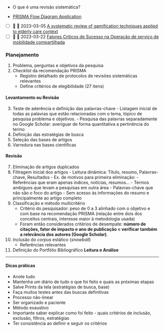 - O que é uma revisão sistemática?

- [PRISMA Flow Diagram Application](http://prisma-statement.org/)

- [ ] 🔼 🛫 2023-03-05 [A systematic review of gamification techniques applied to elderly care context](https://link.springer.com/article/10.1007/s10462-020-09809-6)
- [ ] 🔼 🛫 2023-03-22 [Fatores Críticos de Sucesso na Operação de serviço de mobilidade compartilhada](https://repositorio.utfpr.edu.br/jspui/bitstream/1/25583/1/fatorescriticosmobilidadecompartilhada.pdf)

### **Planejamento**
1. Problema, perguntas e objetivos da pesquisa
2. *Checklist* da recomendação PRISMA
	- Registro detalhado de protocolos de revisões sistemáticas relevantes
	- Define critérios de elegibilidade (27 itens)
#### **Levantamento ou Revisão**
3. Teste de aderência e definição das palavras-chave
	   - Listagem inicial de todas as palavras que estão relacionadas com o tema, tópico de pesquisa problema e objetivos.
	   - Pesquisa das palavras separadamente no Google Scholar: averiguar de forma quantitativa a pertinência do termo
4. Definição das estratégias de busca
5. Seleção das  bases de artigos
6. Varredura nas bases cientificas
#### **Revisão**
7. Eliminação de artigos duplicados
8. Filtragem inicial dos artigos
	   - Leitura dinâmica: Título, resumo, Palavras-chave, Resultados
		   - Ex. de motivos para primeira eliminação:
			   - Referências que eram apenas índices, notícias, resumos...
			   - Termos ambíguos que levam a pesquisas em outra área
			   - Palavras-chave que não são o foco do artigo
			   - Sem acesso às informações do resumo e principalmente ao artigo completo
9. Classificação e método multicritério
	- Critério do pesquisador: peso de 0 a 3 alinhado com o objetivo e com base na recomendação PRISMA (relação entre dois dos conceitos centrais, interesse maior à metodologia usada)
	- Foram então considerados critérios de desempate: **número de citações, fator de impacto e ano de publicação** e **verificar também a relevância dos autores (Google Scholar)**.
10. Inclusão do *corpus* estático (*snowball*)
	- Referências relevantes
11. Definição do Portfólio Bibliográfico
**Leitura e Análise**
-----
#### Dicas práticas
- Anote tudo
- Mantenha um diário de tudo o que foi feito e quais as próximas etapas
- Salve Prints da tela (estratégias de busca, base)
- Faça muitos testes antes das buscas definitivas
- Processo não-linear
- Ser organizado e paciente
- Método exaustivo
- Importante saber explicar como foi feito - quais critérios de inclusão, exclusão, filtros, estratégias
- Ter consistência ao definir e seguir os critérios

